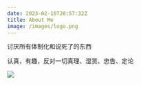 ```yaml
---
date: 2023-02-16T20:57:32Z
title: About Me
image: /images/logo.png
---
```

讨厌所有体制化和说死了的东西

认真，有趣，反对一切真理、湿货、忠告、定论


![](https://res.cloudinary.com/y4code/image/upload/v1577542510/upload_path_f_to_cloudinary/kannima_ylwehy.jpg)



